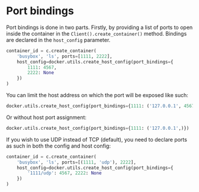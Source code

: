 # Port bindings
Port bindings is done in two parts. Firstly, by providing a list of ports to
open inside the container in the `Client().create_container()` method.
Bindings are declared in the `host_config` parameter.

```python
container_id = c.create_container(
    'busybox', 'ls', ports=[1111, 2222],
    host_config=docker.utils.create_host_config(port_bindings={
        1111: 4567,
        2222: None
    })
)
```


You can limit the host address on which the port will be exposed like such:

```python
docker.utils.create_host_config(port_bindings={1111: ('127.0.0.1', 4567)})
```

Or without host port assignment:

```python
docker.utils.create_host_config(port_bindings={1111: ('127.0.0.1',)})
```

If you wish to use UDP instead of TCP (default), you need to declare ports
as such in both the config and host config:

```python
container_id = c.create_container(
	'busybox', 'ls', ports=[(1111, 'udp'), 2222],
    host_config=docker.utils.create_host_config(port_bindings={
        '1111/udp': 4567, 2222: None
    })
)
```
